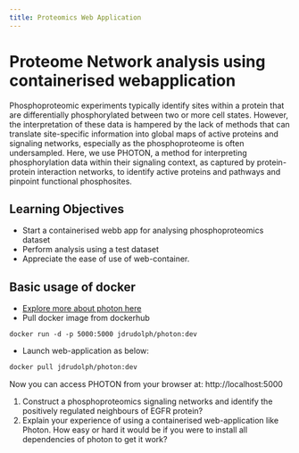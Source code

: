 ```yaml
---
title: Proteomics Web Application
---
```


# Proteome Network analysis using containerised webapplication #

Phosphoproteomic experiments typically identify sites within a protein that are differentially phosphorylated between two or more cell states. However, the interpretation of these data is hampered by the lack of methods that can translate site-specific information into global maps of active proteins and signaling networks, especially as the phosphoproteome is often undersampled. Here, we use  PHOTON, a method for interpreting phosphorylation data within their signaling context, as captured by protein-protein interaction networks, to identify active proteins and pathways and pinpoint functional phosphosites. 

## Learning Objectives
- Start a containerised webb app for analysing phosphoproteomics dataset
- Perform analysis using a test dataset
- Appreciate the ease of use of web-container.


## Basic usage of docker
- [Explore more about photon here](https://hub.docker.com/r/jdrudolph/photon)
- Pull docker image from dockerhub

```
docker run -d -p 5000:5000 jdrudolph/photon:dev
```
- Launch web-application as below:

```bash
docker pull jdrudolph/photon:dev 
```

Now you can access PHOTON from your browser at: http://localhost:5000

1. Construct a phosphoproteomics signaling networks and identify the positively regulated neighbours of EGFR  protein?
2. Explain your experience of using a containerised web-application like Photon. How easy or hard it would be if you were to install all dependencies of photon to get it work?


